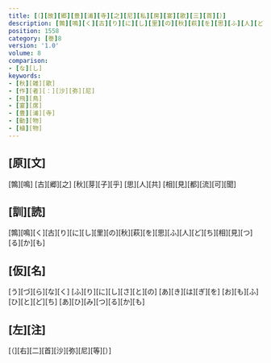 ```yaml
---
title: [（][故][郷][豊][浦][寺][之][尼][私][房][宴][歌][三][首][）]
description: [鶉][鳴][く][古][り][に][し][里][の][秋][萩][を][思][ふ][人][ど][ち][相][見][つ][る][か][も]
position: 1558
category: [巻]8
version: '1.0'
volume: 8
comparison:
- [な][し]
keywords:
- [秋][雑][歌]
- [作][者][：][沙][弥][尼]
- [飛][鳥]
- [宴][席]
- [豊][浦][寺]
- [動][物]
- [植][物]
---
```


## [原][文]

[鶉][鳴] [古][郷][之] [秋][芽][子][乎] [思][人][共] [相][見][都][流][可][聞]

## [訓][読]

[鶉][鳴][く][古][り][に][し][里][の][秋][萩][を][思][ふ][人][ど][ち][相][見][つ][る][か][も]

## [仮][名]

[う][づ][ら][な][く] [ふ][り][に][し][さ][と][の] [あ][き][は][ぎ][を] [お][も][ふ][ひ][と][ど][ち] [あ][ひ][み][つ][る][か][も]

## [左][注]

[（][右][二][首][沙][弥][尼][等][）]
